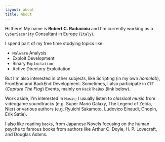 ```yaml
---
layout: about
title: About
---
```


Hi there! My name is **Robert C. Raducioiu** and I'm currently working as a `CyberSecurity` Consultant in Europe (`Italy`).

I spend part of my free time studying topics like:

- `Malware` Analysis
- Exploit Development
- Binary `Exploitation`
- Active Directory Exploitation

But I'm also interested in other subjects, like Scripting (in my own *homelab*), FrontEnd and BackEnd Development. Sometimes, I also participate in `CTF` (*Capture The Flag*) Events, mainly on `HackTheBox` (link below).

Work aside, I'm interested in `Music`; I usually listen to *classical music* from videogame soundtracks (e.g. Super Mario Galaxy, The Legend of Zelda, Nier) or various authors (e.g. Ryuichi Sakamoto, Ludovico Einaudi, Chopin, Erik Satie).

I also like reading `books`, from Japanese Novels focusing on the human psyche to famous books from authors like Arthur C. Doyle, H. P. Lovecraft, and Douglas Adams.
